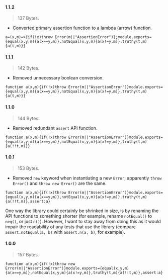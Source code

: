 
#### 1.1.2

> 137 Bytes.

- Converted primary assertion function to a lambda (arrow) function.

`a=(x,m)=>{if(!x)throw Error(m||"AssertionError")};module.exports={equal(x,y,m){a(x==y,m)},notEqual(x,y,m){a(x!=y,m)},truthy(t,m){a(t,m)}}`

#### 1.1.1

> 142 Bytes.

- Removed unnecessary boolean conversion.

`function a(x,m){if(!x)throw Error(m||"AssertionError")}module.exports={equal(x,y,m){a(x==y,m)},notEqual(x,y,m){a(x!=y,m)},truthy(t,m){a(t,m)}}`

#### 1.1.0

> 144 Bytes.

- Removed redundant `assert` API function.

`function a(x,m){if(!x)throw Error(m||"AssertionError")}module.exports={equal(x,y,m){a(x==y,m)},notEqual(x,y,m){a(x!=y,m)},truthy(t,m){a(!!t,m)}}`


#### 1.0.1

> 153 Bytes.

- Removed `new` keyword when instantiating a new `Error`; apparently
  `throw Error()` and `throw new Error()` are the same.

`function a(x,m){if(!x)throw Error(m||"AssertionError")}module.exports={equal(x,y,m){a(x==y,m)},notEqual(x,y,m){a(x!=y,m)},truthy(t,m){a(!!t,m)},assert:a}`

One way the library could certainly be shrinked in size, is by renaming the API
functions to something shorter (for example, rename `notEqual()` to `neq()`, or
just `n()`). However, I want to stay away from doing this as it would impair the
readability of any tests that use the library (compare `assert.notEqual(a, b)`
with `assert.n(a, b)`, for example).

#### 1.0.0

> 157 Bytes.

`function a(x,m){if(!x)throw new Error(m||"AssertionError")}module.exports={equal(x,y,m){a(x==y,m)},notEqual(x,y,m){a(x!=y,m)},truthy(t,m){a(!!t,m)},assert:a}`
